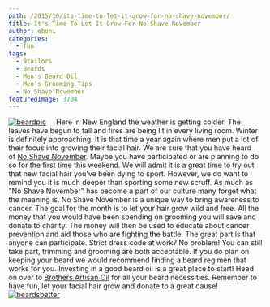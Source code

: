 ```yaml
---
path: /2015/10/its-time-to-let-it-grow-for-no-shave-november/
title: It's Time To Let It Grow For No-Shave November
author: eboni
categories: 
  - fun
tags: 
  - 9tailors
  - Beards
  - Men's Beard Oil
  - Men's Grooming Tips
  - No Shave November
featuredImage: 3704
---
```

[![beardpic](http://blog.9tailors.com/uploads/beardpic.jpg)](http://blog.9tailors.com/uploads/beardpic.jpg)     Here in New England the weather is getting colder. The leaves have begun to fall and fires are being lit in every living room. Winter is definitely approaching. It is that time a year again where men put a lot of their focus into growing their facial hair. We are sure that you have heard of [No Shave November](https://www.no-shave.org/). Maybe you have participated or are planning to do so for the first time this weekend. We will admit it is a great time to try out that new facial hair you've been dying to sport. However, we do want to remind you it is much deeper than sporting some new scruff. As much as "No Shave November" has become a part of our culture many forget what the meaning is. No Shave November is a unique way to bring awareness to cancer. The goal for the month is to let your hair grow wild and free. All the money that you would have been spending on grooming you will save and donate to charity. The money will then be used to educate about cancer prevention and aid those who are fighting the battle. The great part is that anyone can participate. Strict dress code at work? No problem! You can still take part, trimming and grooming are both acceptable. If you do plan on keeping your beard we would recommend finding a beard regimen that works for you. Investing in a good beard oil is a great place to start! Head on over to [Brothers Artisan Oil](http://www.brothersartisanoil.com/) for all your beard necessities. Remember to have fun, let your facial hair grow and donate to a great cause! [![beardsbetter](http://blog.9tailors.com/uploads/beardsbetter.jpg)](http://blog.9tailors.com/uploads/beardsbetter.jpg)
